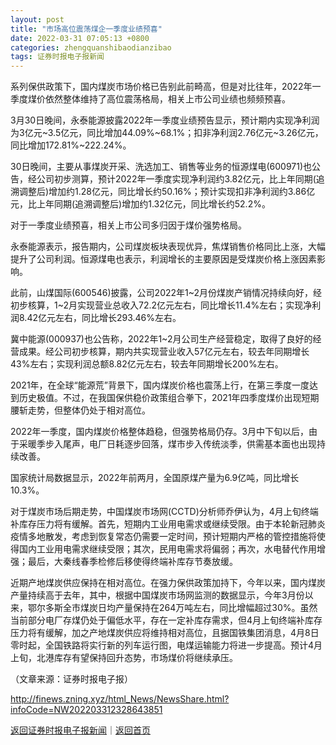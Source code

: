 ```yaml
---
layout: post
title: "市场高位震荡煤企一季度业绩预喜"
date: 2022-03-31 07:05:13 +0800
categories: zhengquanshibaodianzibao
tags: 证券时报电子报新闻
---
```

<p>系列保供政策下，国内煤炭市场价格已告别此前畸高，但是对比往年，2022年一季度煤价依然整体维持了高位震荡格局，相关上市公司业绩也频频预喜。</p>
 <p>3月30日晚间，永泰能源披露2022年一季度业绩预告显示，预计期内实现净利润为3亿元~3.5亿元，同比增加44.09%~68.1%；扣非净利润2.76亿元~3.26亿元，同比增加172.81%~222.24%。</p>
 <p>30日晚间，主要从事煤炭开采、洗选加工、销售等业务的恒源煤电(600971)也公告，经公司初步测算，预计2022年一季度实现净利润约3.82亿元，比上年同期(追溯调整后)增加约1.28亿元，同比增长约50.16%；预计实现扣非净利润约3.86亿元，比上年同期(追溯调整后)增加约1.32亿元，同比增长约52.2%。</p>
 <p>对于一季度业绩预喜，相关上市公司多归因于煤价强势格局。</p>
 <p>永泰能源表示，报告期内，公司煤炭板块表现优异，焦煤销售价格同比上涨，大幅提升了公司利润。恒源煤电也表示，利润增长的主要原因是受煤炭价格上涨因素影响。</p>
 <p>此前，山煤国际(600546)披露，公司2022年1~2月份煤炭产销情况持续向好，经初步核算，1~2月实现营业总收入72.2亿元左右，同比增长11.4%左右；实现净利润8.42亿元左右，同比增长293.46%左右。</p>
 <p>冀中能源(000937)也公告称，2022年1~2月公司生产经营稳定，取得了良好的经营成果。经公司初步核算，期内共实现营业收入57亿元左右，较去年同期增长43%左右；实现利润总额8.82亿元左右，较去年同期增长200%左右。</p>
 <p>2021年，在全球“能源荒”背景下，国内煤炭价格也震荡上行，在第三季度一度达到历史极值。不过，在我国保供稳价政策组合拳下，2021年四季度煤价出现短期腰斩走势，但整体仍处于相对高位。</p>
 <p>2022年一季度，国内煤炭价格整体趋稳，但强势格局仍存。3月中下旬以后，由于采暖季步入尾声，电厂日耗逐步回落，煤市步入传统淡季，供需基本面也出现持续改善。</p>
 <p>国家统计局数据显示，2022年前两月，全国原煤产量为6.9亿吨，同比增长10.3%。</p>
 <p>对于煤炭市场后期走势，中国煤炭市场网(CCTD)分析师乔伊认为，4月上旬终端补库存压力将有缓解。首先，短期内工业用电需求或继续受限。由于本轮新冠肺炎疫情多地散发，考虑到恢复常态仍需要一定时间，预计短期内严格的管控措施将使得国内工业用电需求继续受限；其次，民用电需求将偏弱；再次，水电替代作用增强；最后，大秦线春季检修后移使得终端补库存节奏放缓。</p>
 <p>近期产地煤炭供应保持在相对高位。在强力保供政策加持下，今年以来，国内煤炭产量持续高于去年，其中，根据中国煤炭市场网监测的数据显示，今年3月份以来，鄂尔多斯全市煤炭日均产量保持在264万吨左右，同比增幅超过30%。虽然当前部分电厂存煤仍处于偏低水平，存在一定补库存需求，但4月上旬终端补库存压力将有缓解，加之产地煤炭供应将维持相对高位，且据国铁集团消息，4月8日零时起，全国铁路将实行新的列车运行图，电煤运输能力将进一步提高。预计4月上旬，北港库存有望保持回升态势，市场煤价将继续承压。</p><p class="em_media">（文章来源：证券时报电子报）</p>

<http://finews.zning.xyz/html_News/NewsShare.html?infoCode=NW202203312328643851>

[返回证券时报电子报新闻](//finews.withounder.com/category/zhengquanshibaodianzibao.html)｜[返回首页](//finews.withounder.com/)